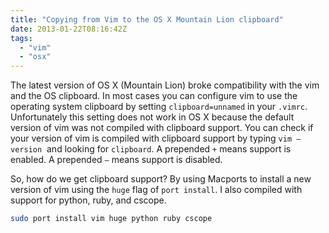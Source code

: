 ```yaml
---
title: "Copying from Vim to the OS X Mountain Lion clipboard"
date: 2013-01-22T08:16:42Z
tags:
  - "vim"
  - "osx"
---
```


The latest version of OS X (Mountain Lion) broke compatibility with the vim and the OS clipboard. In most cases you can configure vim to use the operating system clipboard by setting `clipboard=unnamed` in your `.vimrc`. Unfortunately this setting does not work in OS X because the default version of vim was not compiled with clipboard support. You can check if your version of vim is compiled with clipboard support by typing `vim –version`  and looking for `clipboard`. A prepended `+` means support is enabled. A prepended `–` means support is disabled.

So, how do we get clipboard support? By using Macports to install a new version of vim using the `huge` flag of `port install`. I also compiled with support for python, ruby, and cscope.

``` bash
sudo port install vim huge python ruby cscope
```
